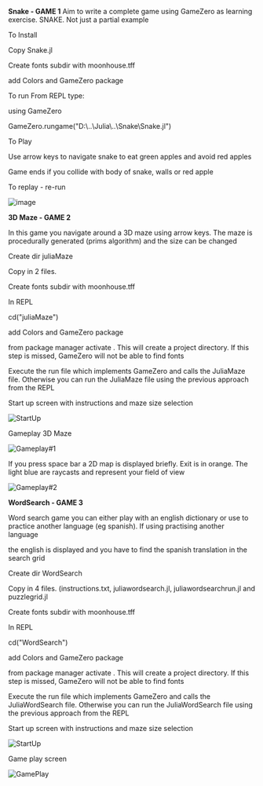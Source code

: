 **Snake - GAME 1**
Aim to write a complete game using GameZero as learning exercise.  SNAKE.  Not just a partial example

To Install

Copy Snake.jl

Create fonts subdir with moonhouse.tff

add Colors and GameZero package 

To run
From REPL type:

using GameZero

GameZero.rungame("D:\\..\\Julia\\..\\Snake\\Snake.jl")  


To Play

Use arrow keys to navigate snake to eat green apples and avoid red apples

Game ends if you collide with body of snake, walls or red apple

To replay - re-run


![image](https://github.com/DavidBloomfield/JuliaGames/assets/55062557/842d53af-5a21-4035-a3b5-1c2094a684cf)

**3D Maze - GAME 2**

In this game you navigate around a 3D maze using arrow keys.  The maze is procedurally generated (prims algorithm) and the size can be changed 

Create dir juliaMaze

Copy in 2 files.  

Create fonts subdir with moonhouse.tff

In REPL

cd("juliaMaze")

add Colors and GameZero package 

from package manager activate .     This will create a project directory.  If this step is missed, GameZero will not be able to find fonts

Execute the run file which implements GameZero and calls the JuliaMaze file.  Otherwise you can run the JuliaMaze file using the previous approach from the REPL

Start up screen with instructions and maze size selection

![StartUp](https://github.com/DavidBloomfield/JuliaGames/assets/55062557/76a5ea1d-5937-400c-b443-0bc00eb6bb70)

Gameplay 3D Maze

![Gameplay#1](https://github.com/DavidBloomfield/JuliaGames/assets/55062557/94bec9ea-d307-427d-a800-31ad38c72c4b)

If you press space bar a 2D map is displayed briefly.  Exit is in orange.  The light blue are raycasts and represent your field of view

![Gameplay#2](https://github.com/DavidBloomfield/JuliaGames/assets/55062557/96c1d153-1a73-4df6-b0fc-17e477bb54be)

**WordSearch - GAME 3**

Word search game you can either play with an english dictionary or use to practice another language (eg spanish).  If using practising another language

the english is displayed and you have to find the spanish translation in the search grid 

Create dir WordSearch

Copy in 4 files.  (instructions.txt, juliawordsearch.jl, juliawordsearchrun.jl and puzzlegrid.jl

Create fonts subdir with moonhouse.tff

In REPL

cd("WordSearch")

add Colors and GameZero package 

from package manager activate .     This will create a project directory.  If this step is missed, GameZero will not be able to find fonts

Execute the run file which implements GameZero and calls the JuliaWordSearch file.  Otherwise you can run the JuliaWordSearch file using the previous approach from the REPL

Start up screen with instructions and maze size selection

![StartUp](https://github.com/DavidBloomfield/JuliaGames/assets/55062557/4875cf1e-3c43-452a-bf76-6bd3cd271c6e)

Game play screen

![GamePlay](https://github.com/DavidBloomfield/JuliaGames/assets/55062557/209f79ab-ade1-4f18-bb4b-e19ced43fbe8)

